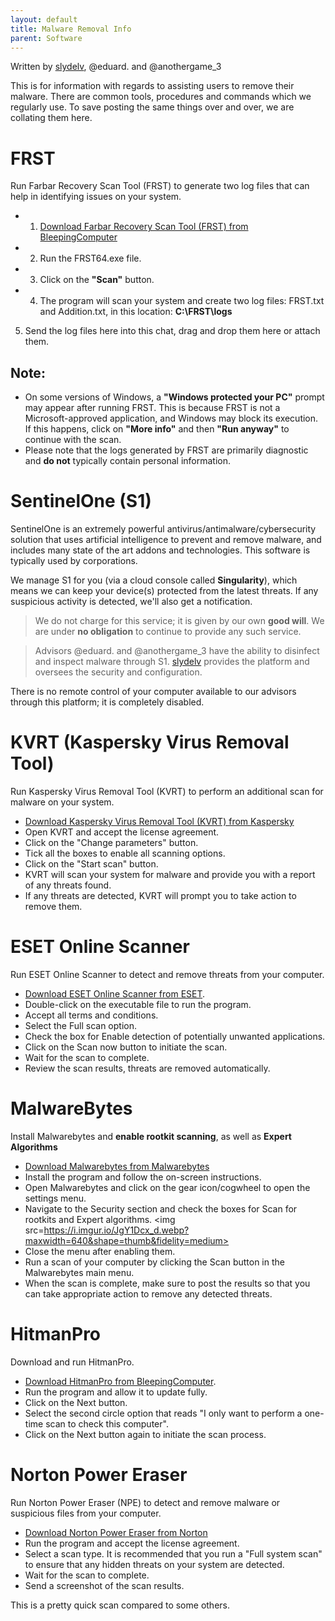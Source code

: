 ```yaml
---
layout: default
title: Malware Removal Info
parent: Software
---
```

Written by [slydelv](https://github.com/slydelv), @eduard. and @anothergame_3

This is for information with regards to assisting users to remove their malware. There are common tools, procedures and commands which we regularly use. To save posting the same things over and over, we are collating them here. 

# FRST
Run Farbar Recovery Scan Tool (FRST) to generate two log files that can help in identifying issues on your system.

* 1. [Download Farbar Recovery Scan Tool (FRST) from BleepingComputer](https://www.bleepingcomputer.com/download/farbar-recovery-scan-tool/)
* 2. Run the FRST64.exe file.
* 3. Click on the **"Scan"** button.
* 4. The program will scan your system and create two log files: FRST.txt and Addition.txt, in this location: **C:\FRST\logs**
5. Send the log files here into this chat, drag and drop them here or attach them.

## Note:

* On some versions of Windows, a **"Windows protected your PC"** prompt may appear after running FRST. This is because FRST is not a Microsoft-approved application, and Windows may block its execution. If this happens, click on **"More info"** and then **"Run anyway"** to continue with the scan.
* Please note that the logs generated by FRST are primarily diagnostic and **do not** typically contain personal information.

# SentinelOne (S1)
SentinelOne is an extremely powerful antivirus/antimalware/cybersecurity solution that uses artificial intelligence to prevent and remove malware, and includes many state of the art addons and technologies. This software is typically used by corporations. 

We manage S1 for you (via a cloud console called **Singularity**), which means we can keep your device(s) protected from the latest threats. If any suspicious activity is detected, we'll also get a notification.

> We do not charge for this service; it is given by our own **good will**. We are under **no obligation** to continue to provide any such service. 

> Advisors @eduard. and @anothergame_3 have the ability to disinfect and inspect malware through S1. [slydelv](https://github.com/slydelv) provides the platform and oversees the security and configuration. 

There is no remote control of your computer available to our advisors through this platform; it is completely disabled.

# KVRT (Kaspersky Virus Removal Tool)
Run Kaspersky Virus Removal Tool (KVRT) to perform an additional scan for malware on your system.

* [Download Kaspersky Virus Removal Tool (KVRT) from Kaspersky](https://www.kaspersky.com/downloads/free-virus-removal-tool)
* Open KVRT and accept the license agreement.
* Click on the "Change parameters" button.
* Tick all the boxes to enable all scanning options.
* Click on the "Start scan" button.
* KVRT will scan your system for malware and provide you with a report of any threats found.
* If any threats are detected, KVRT will prompt you to take action to remove them.

# ESET Online Scanner
Run ESET Online Scanner to detect and remove threats from your computer.

* [Download ESET Online Scanner from ESET](https://www.eset.com/us/home/online-scanner/).
* Double-click on the executable file to run the program.
* Accept all terms and conditions.
* Select the Full scan option.
* Check the box for Enable detection of potentially unwanted applications.
* Click on the Scan now button to initiate the scan.
* Wait for the scan to complete.
* Review the scan results, threats are removed automatically.

# MalwareBytes
Install Malwarebytes and **enable rootkit scanning**, as well as **Expert Algorithms**

* [Download Malwarebytes from Malwarebytes](https://www.malwarebytes.com/)
* Install the program and follow the on-screen instructions.
* Open Malwarebytes and click on the gear icon/cogwheel to open the settings menu.
* Navigate to the Security section and check the boxes for Scan for rootkits and Expert algorithms.
<img src=https://i.imgur.io/JgY1Dcx_d.webp?maxwidth=640&shape=thumb&fidelity=medium>
* Close the menu after enabling them.
* Run a scan of your computer by clicking the Scan button in the Malwarebytes main menu.
* When the scan is complete, make sure to post the results so that you can take appropriate action to remove any detected threats.

# HitmanPro
Download and run HitmanPro.

* [Download HitmanPro from BleepingComputer](https://www.bleepingcomputer.com/download/hitmanpro/dl/176/).
* Run the program and allow it to update fully.
* Click on the Next button.
* Select the second circle option that reads "I only want to perform a one-time scan to check this computer".
* Click on the Next button again to initiate the scan process.

# Norton Power Eraser
Run Norton Power Eraser (NPE) to detect and remove malware or suspicious files from your computer.

* [Download Norton Power Eraser from Norton](https://support.norton.com/sp/static/external/tools/npe.html)
* Run the program and accept the license agreement.
* Select a scan type. It is recommended that you run a "Full system scan" to ensure that any hidden threats on your system are detected.
* Wait for the scan to complete.
* Send a screenshot of the scan results.

This is a pretty quick scan compared to some others.
